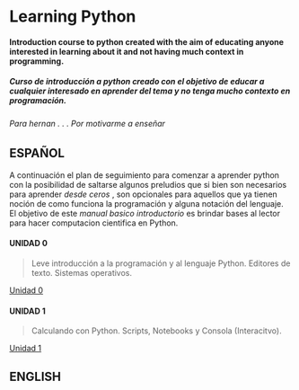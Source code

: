 # Learning Python
#### Introduction course to python created with the aim of educating anyone interested in learning about it and not having much context in programming.
##### Curso de introducción a python creado  con el objetivo de educar a cualquier interesado en aprender del tema y no tenga mucho contexto en programación.

###### *Para hernan . . . Por motivarme a enseñar*





## ESPAÑOL

A continuación el plan de seguimiento para comenzar a aprender python con la posibilidad de saltarse algunos preludios que si bien son necesarios para aprender *desde 
ceros* , son opcionales para aquellos que ya tienen noción de como funciona la programación y alguna notación del lenguaje. El objetivo de este *manual basico introductorio* es brindar bases al lector para hacer computacion cientifica en Python. 

#### UNIDAD 0
> Leve introducción a la programación y al lenguaje Python. Editores de texto. Sistemas operativos.

[Unidad 0]()

#### UNIDAD 1
> Calculando con Python. Scripts, Notebooks y Consola (Interacitvo).

[Unidad 1]()



## ENGLISH
